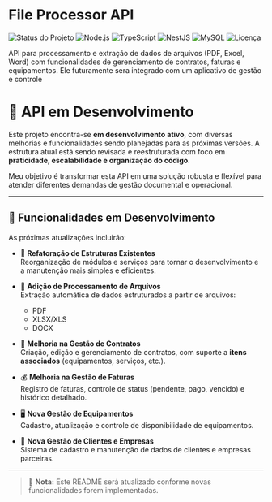 # File Processor API

<div align="left">
  
![Status do Projeto](https://img.shields.io/badge/status-em%20progresso-orange)
![Node.js](https://img.shields.io/badge/Node.js-14%2B-339933?logo=node.js)
![TypeScript](https://img.shields.io/badge/TypeScript-4.x-3178C6?logo=typescript)
![NestJS](https://img.shields.io/badge/NestJS-8.x-E0234E?logo=nestjs)
![MySQL](https://img.shields.io/badge/MySQL-8.0-4479A1?logo=mysql)
![Licença](https://img.shields.io/badge/licença-MIT-green)

</div>

API para processamento e extração de dados de arquivos (PDF, Excel, Word) com funcionalidades de gerenciamento de contratos, faturas e equipamentos.
Ele futuramente sera integrado com um aplicativo de gestão e controle

# 🚧 API em Desenvolvimento

Este projeto encontra-se **em desenvolvimento ativo**, com diversas melhorias e funcionalidades sendo planejadas para as próximas versões. A estrutura atual está sendo revisada e reestruturada com foco em **praticidade, escalabilidade e organização do código**.

Meu objetivo é transformar esta API em uma solução robusta e flexível para atender diferentes demandas de gestão documental e operacional.

---

## 🔮 Funcionalidades em Desenvolvimento

As próximas atualizações incluirão:

- 🔄 **Refatoração de Estruturas Existentes**  
  Reorganização de módulos e serviços para tornar o desenvolvimento e a manutenção mais simples e eficientes.

- 📄 **Adição de Processamento de Arquivos**  
  Extração automática de dados estruturados a partir de arquivos:
  - PDF
  - XLSX/XLS
  - DOCX

- 📑 **Melhoria na Gestão de Contratos**  
  Criação, edição e gerenciamento de contratos, com suporte a **itens associados** (equipamentos, serviços, etc.).

- 💰 **Melhoria na Gestão de Faturas**  
  Registro de faturas, controle de status (pendente, pago, vencido) e histórico detalhado.

- 🖥️ **Nova Gestão de Equipamentos**  
  Cadastro, atualização e controle de disponibilidade de equipamentos.

- 👥 **Nova Gestão de Clientes e Empresas**  
  Sistema de cadastro e manutenção de dados de clientes e empresas parceiras.

---

> 📌 **Nota:** Este README será atualizado conforme novas funcionalidades forem implementadas.
